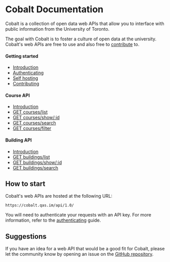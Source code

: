 # Cobalt Documentation

Cobalt is a collection of open data web APIs that allow you to interface with public information from the University of Toronto.

The goal with Cobalt is to foster a culture of open data at the university. Cobalt's web APIs are free to use and also free to [contribute](./getting-started/contributing.md) to.

#### Getting started

* [Introduction](./getting-started/introduction.md)
* [Authenticating](./getting-started/authenticating.md)
* [Self hosting](./getting-started/self-hosting.md)
* [Contributing](./getting-started/contributing.md)

#### Course API

* [Introduction](./course-api/introduction.md)
* [GET courses/list](./course-api/list.md)
* [GET courses/show/:id](./course-api/show.md)
* [GET courses/search](./course-api/search.md)
* [GET courses/filter](./course-api/filter.md)

#### Building API

* [Introduction](./building-api/introduction.md)
* [GET buildings/list](./building-api/list.md)
* [GET buildings/show/:id](./building-api/show.md)
* [GET buildings/search](./building-api/search.md)

## How to start

Cobalt's web APIs are hosted at the following URL:

```
https://cobalt.qas.im/api/1.0/
```

You will need to authenticate your requests with an API key. For more information, refer to the [authenticating](./getting-started/authenticating.md) guide.

## Suggestions

If you have an idea for a web API that would be a good fit for Cobalt, please let the community know by opening an issue on the [GitHub repository](https://github.com/cobalt-uoft/cobalt/issues).
